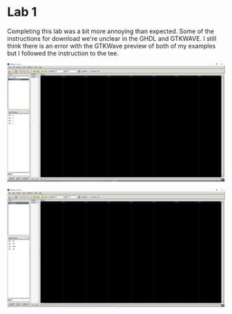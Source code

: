 # Lab 1

Completing this lab was a bit more annoying than expected. Some of the instructions for download we're unclear in the GHDL and GTKWAVE.
I still think there is an error with the GTKWave preview of both of my examples but I followed the instruction to the tee. 

![Half Adder](halfadder.PNG)

![DFF](dff.PNG)
